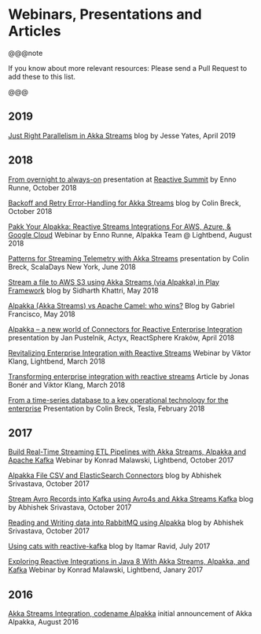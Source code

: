 # Webinars, Presentations and Articles

@@@note

If you know about more relevant resources: Please send a Pull Request to add these to this list.

@@@


## 2019

[Just Right Parallelism in Akka Streams](http://jesseyates.com/2019/04/07/just-right-parallelism-in-akka-streams.html)
blog by Jesse Yates, April 2019


## 2018

[From overnight to always-on](https://www.youtube.com/watch?v=Ab_GLQk4OLE&list=PLKKQHTLcxDVYw23SBLzqcbWkhX-cCUTr0&index=37&t=0s)
presentation at [Reactive Summit](https://www.reactivesummit.org/) by Enno Runne, October 2018

[Backoff and Retry Error-Handling for Akka Streams](https://blog.colinbreck.com/backoff-and-retry-error-handling-for-akka-streams/)
blog by Colin Breck, October 2018

[Pakk Your Alpakka: Reactive Streams Integrations For AWS, Azure, & Google Cloud](https://www.lightbend.com/blog/pakk-your-alpakka-reactive-streams-integrations-for-aws-azure-google-cloud)
Webinar by Enno Runne, Alpakka Team @ Lightbend, August 2018

[Patterns for Streaming Telemetry with Akka Streams](https://slideslive.com/38908774/patterns-for-streaming-telemetry-with-akka-streams)
presentation by Colin Breck, ScalaDays New York, June 2018

[Stream a file to AWS S3 using Akka Streams (via Alpakka) in Play Framework](https://blog.knoldus.com/2018/05/04/stream-a-file-to-aws-s3-using-akka-streams-via-alpakka-in-play-framework/)
blog by Sidharth Khattri, May 2018

[Alpakka (Akka Streams) vs Apache Camel: who wins?](http://www.thedevpiece.com/alpakka-akka-streams-vs-apache-camel-who-wins/) Blog by Gabriel Francisco, May 2018 

[Alpakka – a new world of Connectors for Reactive Enterprise Integration](https://www.youtube.com/watch?v=EcNZ2mJZmCk)
presentation by Jan Pustelnik, Actyx, ReactSphere Kraków, April 2018

[Revitalizing Enterprise Integration with Reactive Streams](https://info.lightbend.com/webinar-revitalizing-enterprise-integration-with-reactive-streams-recording.html)
Webinar by Viktor Klang, Lightbend, March 2018

[Transforming enterprise integration with reactive streams](https://www.oreilly.com/ideas/transforming-enterprise-integration-with-reactive-streams)
Article by Jonas Bonér and Viktor Klang, March 2018

[From a time-series database to a key operational technology for the enterprise](https://youtu.be/3APiIht6oDY?t=1298)
Presentation by Colin Breck, Tesla, February 2018

## 2017

[Build Real-Time Streaming ETL Pipelines with Akka Streams, Alpakka and Apache Kafka](https://www.lightbend.com/blog/build-real-time-streaming-etl-pipelines-with-akka-streams-alpakka-and-apache-kafka)
Webinar by Konrad Malawski, Lightbend, October 2017

[Alpakka File CSV and ElasticSearch Connectors](https://abhsrivastava.github.io/2017/10/02/Alpkka-File-CSV-Elastic/)
blog by Abhishek Srivastava, October 2017

[Stream Avro Records into Kafka using Avro4s and Akka Streams Kafka](https://abhsrivastava.github.io/2017/10/02/Stream-Avro-Records-into-Kafka/)
blog by Abhishek Srivastava, October 2017

[Reading and Writing data into RabbitMQ using Alpakka](https://abhsrivastava.github.io/2017/10/03/Reading-Writing-Data-into-RabbitMQ-using-Alpakka/)
blog by Abhishek Srivastava, October 2017

[Using cats with reactive-kafka](https://www.iravid.com/posts/using-cats-with-reactive-kafka.html)
blog by Itamar Ravid, July 2017

[Exploring Reactive Integrations in Java 8 With Akka Streams, Alpakka, and Kafka](https://dzone.com/articles/exploring-reactive-integrations-in-java-8-with-akka-streams-alpakka-and-kafka)
Webinar by Konrad Malawski, Lightbend, Janary 2017

## 2016

[Akka Streams Integration, codename Alpakka](https://akka.io/blog/2016/08/23/intro-alpakka)
initial announcement of Akka Alpakka, August 2016

